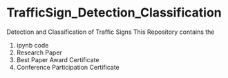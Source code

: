 # TrafficSign_Detection_Classification
Detection and Classification of Traffic Signs
This Repository contains the 
  1. ipynb code
  2. Research Paper
  3. Best Paper Award Certificate 
  4. Conference Participation Certificate
